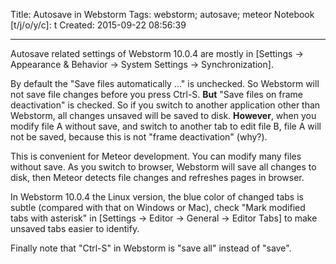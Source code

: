 Title: Autosave in Webstorm
Tags: webstorm; autosave; meteor
Notebook [t/j/o/y/c]: t
Created: 2015-09-22 08:56:39

------

Autosave related settings of Webstorm 10.0.4 are mostly in
[Settings -> Appearance & Behavior -> System Settings -> Synchronization].

By default the "Save files automatically ..." is unchecked.
So Webstorm will not save file changes before you press Ctrl-S.
**But** "Save files on frame deactivation" is checked.
So if you switch to another application other than Webstorm,
all changes unsaved will be saved to disk.
**However**, when you modify file A without save,
and switch to another tab to edit file B,
file A will not be saved, because this is not "frame deactivation" (why?).

This is convenient for Meteor development.
You can modify many files without save.
As you switch to browser, Webstorm will save all changes to disk,
then Meteor detects file changes and refreshes pages in browser.

In Webstorm 10.0.4 the Linux version,
the blue color of changed tabs is subtle (compared with that on Windows or Mac),
check "Mark modified tabs with asterisk"
in [Settings -> Editor -> General -> Editor Tabs] to make unsaved tabs easier to identify.

Finally note that "Ctrl-S" in Webstorm is "save all" instead of "save".
